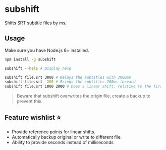 # subshift

Shifts SRT subtitle files by ms.

## Usage

Make sure you have Node.js 6+ installed.

```bash
npm install -g subshift
```

```bash
subshift --help # Display help
```

```bash
subshift file.srt 3000 # Delays the subtitles with 3000ms
subshift file.srt -200 # Brings the subtitles 200ms forward
subshift file.srt 1000 2000 # Does a linear shift, relative to the first and last subtitle
```

> Beware that subshift overwrites the origin file, create a backup to prevent this.

## Feature wishlist ⭐️

- Provide reference points for linear shifts.
- Automatically backup original or write to different file.
- Ability to provide seconds instead of milliseconds
